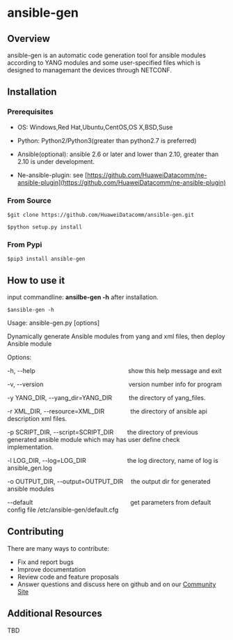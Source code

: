 # **ansible-gen**

## **Overview**
ansible-gen is an automatic code generation tool for ansible modules according to YANG modules and some user-specified files which is designed to managemant the devices through NETCONF.


## **Installation**
### **Prerequisites**
- OS: Windows,Red Hat,Ubuntu,CentOS,OS X,BSD,Suse

- Python: Python2/Python3(greater than python2.7 is preferred)

- Ansible(optional): ansible 2.6 or later and lower than 2.10, greater than 2.10 is under development.

- Ne-ansible-plugin: see [https://github.com/HuaweiDatacomm/ne-ansible-plugin](https://github.com/HuaweiDatacomm/ne-ansible-plugin)



### **From Source**
```
$git clone https://github.com/HuaweiDatacomm/ansible-gen.git
```
```
$python setup.py install
```
### **From Pypi**

```
$pip3 install ansible-gen
```


## **How to use it**
input commandline: **ansilbe-gen -h** after installation.

```
$ansible-gen -h
```

Usage: ansible-gen.py [options]

Dynamically generate Ansible modules from yang and xml files, then deploy
Ansible module

Options:

  -h, --help  &#x2003;&#x2003;&#x2003;&#x2003;&#x2003;&#x2003;&#x2003;&#x2003;&#x2003;&#x2003;&#x2003;&#x2003;&#x2003;&#x2003;&#x2003;show this help message and exit

  -v, --version&#x2003;&#x2003;&#x2003;&#x2003;&#x2003;&#x2003;&#x2003;&#x2003;&#x2003;&#x2003;&#x2003;&#x2003;&#x2003;&#x2003;version number info for program

  -y YANG_DIR, --yang_dir=YANG_DIR&#x2003;&#x2003;&#x2002;      the directory of yang_files.

  -r XML_DIR, --resource=XML_DIR&#x2003;&#x2003;&#x2003;&#x2003;        the directory of ansible api description xml files.

  -p SCRIPT_DIR, --script=SCRIPT_DIR&#x2003;&#x2003;    the directory of previous generated ansible module which may has user define check implementation.

  -l LOG_DIR, --log=LOG_DIR&#x2003;&#x2003;&#x2003;&#x2003;&#x2003;&#x2002;&#x2003; the log directory, name of log is ansible_gen.log

  -o OUTPUT_DIR, --output=OUTPUT_DIR&#x2003;    the output dir for generated ansible modules

  --default&#x2003;&#x2003;&#x2003;&#x2003;&#x2003;&#x2003;&#x2003;&#x2003;&#x2003;&#x2003;&#x2003;&#x2003;&#x2003;&#x2003;&#x2003;&#x2003;get parameters from default config file /etc/ansible-gen/default.cfg


## Contributing

There are many ways to contribute:
- Fix and report bugs
- Improve documentation
- Review code and feature proposals
- Answer questions and discuss here on github and on our [Community Site](https://intl.devzone.huawei.com/en/datacom/network-element/index.html)


## **Additional Resources**
TBD
